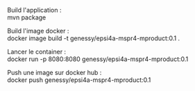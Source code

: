 Build l'application :  
mvn package  
  
Build l'image docker :  
docker image build -t genessy/epsi4a-mspr4-mproduct:0.1 .  
  
Lancer le container :  
docker run -p 8080:8080 genessy/epsi4a-mspr4-mproduct:0.1  
  
Push une image sur docker hub :  
docker push genessy/epsi4a-mspr4-mproduct:0.1  
